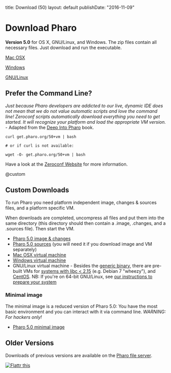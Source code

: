 title: Download (50)
layout: default
publishDate: "2016-11-09"

<div class="teaser">


# Download Pharo


**Version 5.0** for OS X, GNU/Linux, and Windows. The zip files contain all necessary files. Just download and run the executable.

<a class="btn download" href="http://files.pharo.org/platform/Pharo5.0-mac.zip"><i class="fa fa-apple"></i> Mac OSX</a>

<a class="btn download" href="http://files.pharo.org/platform/Pharo5.0-win.zip"><i class="fa fa-windows"></i> Windows</a>

<a class="btn download" href="http://pharo.org/gnu-linux-installation-50"><i class="fa fa-linux"></i> GNU/Linux</a>


</div>


## Prefer the Command Line?


_Just because Pharo developers are addicted to our live, dynamic IDE does not mean that we do not value automatic scripts and love the command line! Zeroconf scripts automatically download everything you need to get started. It will recognize your platform and load the appropriate VM version._ - Adapted from the [Deep Into Pharo](http://deepintopharo.com/) book.

```language=Bash
curl get.pharo.org/50+vm | bash

# or if curl is not available:

wget -O- get.pharo.org/50+vm | bash
```


Have a look at the [Zeroconf Website](http://get.pharo.org/) for more information.

@custom
## Custom Downloads


To run Pharo you need platform independent image, changes & sources files, and a platform specific VM.

When downloads are completed, uncompress all files and put them into the same directory \(this directory should then contain a .image, .changes, and a .sources file\). Then start the VM.

- [Pharo 5.0 image & changes](http://files.pharo.org/get-files/50/pharo.zip)
- [Pharo 5.0 sources](http://files.pharo.org/get-files/50/sources.zip) \(you will need it if you download image and VM separately\)
- [Mac OSX virtual machine](http://files.pharo.org/get-files/50/pharo-mac-stable.zip)
- [Windows virtual machine](http://files.pharo.org/get-files/50/pharo-win-stable.zip)
- GNU/Linux virtual machine - Besides the [generic binary](http://files.pharo.org/get-files/50/pharo-linux-stable.zip), there are pre-built VMs for [systems with libc < 2.15](http://files.pharo.org/vm/pharo-spur32/linux/old-libc/Pharo-VM-linux-oldLibC.zip) \(e.g. Debian 7 "wheezy"\), and [CentOS](http://files.pharo.org/vm/pharo-spur32/linux/centos/latest.zip). NB: If you're on 64-bit GNU/Linux, see [our instructions to prepare your system](http://pharo.org/gnu-linux-installation#64-bit-System-Setup)

<!--
- *Raspbian virtual machine (not JIT)>http://files.pharo.org/vm/pharoS/raspbian/latest.zip*
-->


### Minimal image

The minimal image is a reduced version of Pharo 5.0: You have the most basic environment and you can interact with it via command line. _WARNING: For hackers only!_
- [Pharo 5.0 minimal image](http://files.pharo.org/get-files/50/pharo-minimal.zip)

 
<!--
@development
!! Development version: Pharo6
If you want to contribute you will need the latest development version:
- Download latest *Pharo6 image>http://files.pharo.org/get-files/60/pharo.zip*
- Download latest Pharo6 Virtual Machine: *Linux>http://files.pharo.org/get-files/60/pharo-linux-stable.zip* | *Mac>http://files.pharo.org/get-files/60/pharo-mac-stable.zip* | *Windows>http://files.pharo.org/get-files/60/pharo-win-stable.zip*
- Download *Pharo 6.0 sources>http://files.pharo.org/get-files/60/sources.zip*
- CI Server: *https://ci.inria.fr/pharo/*
-->


## Older Versions


Downloads of previous versions are available on the [Pharo file server](http://files.pharo.org/).

<a href="https://flattr.com/submit/auto?user_id=Pharo&url=http%3A%2F%2Fpharo.org" target="_blank"><img src="//button.flattr.com/flattr-badge-large.png" alt="Flattr this" title="Flattr this" border="0"></a>
